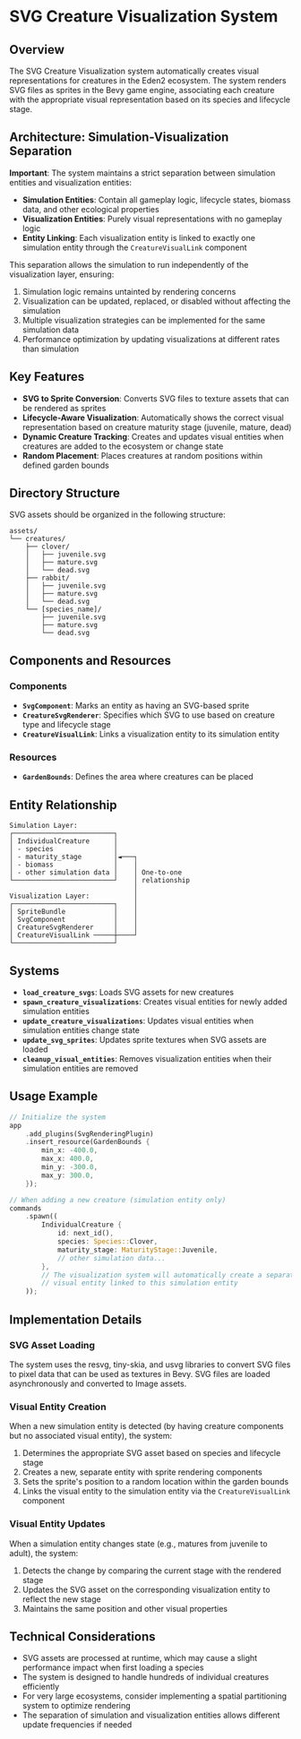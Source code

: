 # SVG Creature Visualization System

## Overview

The SVG Creature Visualization system automatically creates visual representations for creatures in the Eden2 ecosystem. The system renders SVG files as sprites in the Bevy game engine, associating each creature with the appropriate visual representation based on its species and lifecycle stage.

## Architecture: Simulation-Visualization Separation

**Important**: The system maintains a strict separation between simulation entities and visualization entities:

- **Simulation Entities**: Contain all gameplay logic, lifecycle states, biomass data, and other ecological properties
- **Visualization Entities**: Purely visual representations with no gameplay logic
- **Entity Linking**: Each visualization entity is linked to exactly one simulation entity through the `CreatureVisualLink` component

This separation allows the simulation to run independently of the visualization layer, ensuring:
1. Simulation logic remains untainted by rendering concerns
2. Visualization can be updated, replaced, or disabled without affecting the simulation
3. Multiple visualization strategies can be implemented for the same simulation data
4. Performance optimization by updating visualizations at different rates than simulation

## Key Features

- **SVG to Sprite Conversion**: Converts SVG files to texture assets that can be rendered as sprites
- **Lifecycle-Aware Visualization**: Automatically shows the correct visual representation based on creature maturity stage (juvenile, mature, dead)
- **Dynamic Creature Tracking**: Creates and updates visual entities when creatures are added to the ecosystem or change state
- **Random Placement**: Places creatures at random positions within defined garden bounds

## Directory Structure

SVG assets should be organized in the following structure:

```
assets/
└── creatures/
    ├── clover/
    │   ├── juvenile.svg
    │   ├── mature.svg
    │   └── dead.svg
    ├── rabbit/
    │   ├── juvenile.svg
    │   ├── mature.svg
    │   └── dead.svg
    └── [species_name]/
        ├── juvenile.svg
        ├── mature.svg
        └── dead.svg
```

## Components and Resources

### Components

- **`SvgComponent`**: Marks an entity as having an SVG-based sprite
- **`CreatureSvgRenderer`**: Specifies which SVG to use based on creature type and lifecycle stage
- **`CreatureVisualLink`**: Links a visualization entity to its simulation entity

### Resources

- **`GardenBounds`**: Defines the area where creatures can be placed

## Entity Relationship

```
Simulation Layer:
┌─────────────────────────┐
│ IndividualCreature      │
│ - species               │
│ - maturity_stage        │◄───┐
│ - biomass               │    │
│ - other simulation data │    │ One-to-one
└─────────────────────────┘    │ relationship
                               │
Visualization Layer:           │
┌─────────────────────────┐    │
│ SpriteBundle            │    │
│ SvgComponent            │    │
│ CreatureSvgRenderer     │    │
│ CreatureVisualLink ─────┼────┘
└─────────────────────────┘
```

## Systems

- **`load_creature_svgs`**: Loads SVG assets for new creatures
- **`spawn_creature_visualizations`**: Creates visual entities for newly added simulation entities
- **`update_creature_visualizations`**: Updates visual entities when simulation entities change state
- **`update_svg_sprites`**: Updates sprite textures when SVG assets are loaded
- **`cleanup_visual_entities`**: Removes visualization entities when their simulation entities are removed

## Usage Example

```rust
// Initialize the system
app
    .add_plugins(SvgRenderingPlugin)
    .insert_resource(GardenBounds {
        min_x: -400.0,
        max_x: 400.0,
        min_y: -300.0,
        max_y: 300.0,
    });

// When adding a new creature (simulation entity only)
commands
    .spawn((
        IndividualCreature {
            id: next_id(),
            species: Species::Clover,
            maturity_stage: MaturityStage::Juvenile,
            // other simulation data...
        },
        // The visualization system will automatically create a separate
        // visual entity linked to this simulation entity
    ));
```

## Implementation Details

### SVG Asset Loading

The system uses the resvg, tiny-skia, and usvg libraries to convert SVG files to pixel data that can be used as textures in Bevy. SVG files are loaded asynchronously and converted to Image assets.

### Visual Entity Creation

When a new simulation entity is detected (by having creature components but no associated visual entity), the system:
1. Determines the appropriate SVG asset based on species and lifecycle stage
2. Creates a new, separate entity with sprite rendering components
3. Sets the sprite's position to a random location within the garden bounds
4. Links the visual entity to the simulation entity via the `CreatureVisualLink` component

### Visual Entity Updates

When a simulation entity changes state (e.g., matures from juvenile to adult), the system:
1. Detects the change by comparing the current stage with the rendered stage
2. Updates the SVG asset on the corresponding visualization entity to reflect the new stage
3. Maintains the same position and other visual properties

## Technical Considerations

- SVG assets are processed at runtime, which may cause a slight performance impact when first loading a species
- The system is designed to handle hundreds of individual creatures efficiently
- For very large ecosystems, consider implementing a spatial partitioning system to optimize rendering
- The separation of simulation and visualization entities allows different update frequencies if needed
